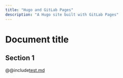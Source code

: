 ```yaml
---
title: "Hugo and GitLab Pages"
description: "A Hugo site built with GitLab Pages"
---
```


# Document title

## Section 1

@@include[test.md](sections/test.md)

